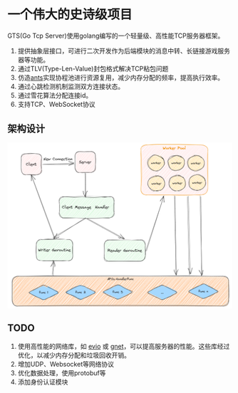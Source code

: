 # 一个伟大的史诗级项目

GTS(Go Tcp Server)使用golang编写的一个轻量级、高性能TCP服务器框架。

1. 提供抽象层接口，可进行二次开发作为后端模块的消息中转、长链接游戏服务器等功能。
2. 通过TLV(Type-Len-Value)封包格式解决TCP粘包问题
3. 仿造[ants](https://github.com/panjf2000/ants)实现协程池进行资源复用，减少内存分配的频率，提高执行效率。
4. 通过心跳检测机制监测双方连接状态。
5. 通过雪花算法分配连接id。
6. 支持TCP、WebSocket协议

## 架构设计

![架构图](https://raw.githubusercontent.com/Swiftie13st/Figurebed/main/img/202305242242762.png)

## TODO

1. 使用高性能的网络库，如 [evio](https://github.com/tidwall/evio) 或 [gnet](https://github.com/panjf2000/gnet)，可以提高服务器的性能。这些库经过优化，以减少内存分配和垃圾回收开销。
2. 增加UDP、Websocket等网络协议
3. 优化数据处理，使用protobuf等
4. 添加身份认证模块